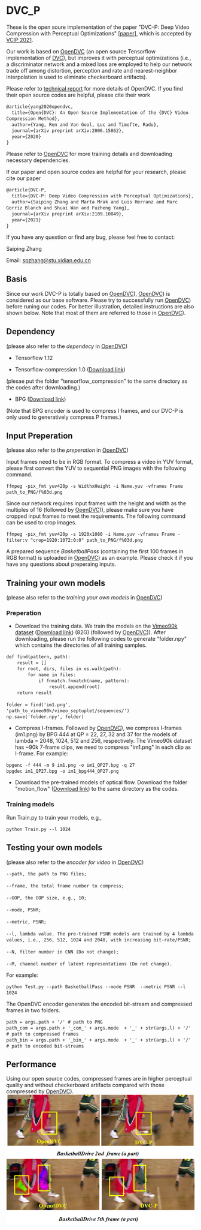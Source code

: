 # DVC_P
These is the open soure implementation of the paper "DVC-P: Deep Video Compression with Perceptual Optimizations" [[paper](https://arxiv.org/abs/2109.10849)], which is accepted by [VCIP 2021](http://www.vcip2021.org/).

Our work is based on [OpenDVC](https://github.com/RenYang-home/OpenDVC) (an open source Tensorflow implementation of [DVC](https://arxiv.org/abs/1812.00101)), but improves it with perceptual optimizations (i.e., a discriminator network and a mixed loss are employed to help our network trade off among distortion, perception and rate and nearest-neighbor interpolation is used to eliminate checkerboard artifacts).

Please refer to [technical report](https://arxiv.org/abs/2006.15862) for more details of OpenDVC. If you find their open source codes are helpful, please cite their work
```
@article{yang2020opendvc,
  title={Open{DVC}: An Open Source Implementation of the {DVC} Video Compression Method},
  author={Yang, Ren and Van Gool, Luc and Timofte, Radu},
  journal={arXiv preprint arXiv:2006.15862},
  year={2020}
}
```
Please refer to [OpenDVC](https://github.com/RenYang-home/OpenDVC) for more training details and downloading necessary dependencies.

If our paper and open source codes are helpful for your research, please cite our paper
```
@article{DVC-P,
  title={DVC-P: Deep Video Compression with Perceptual Optimizations},
  author={Saiping Zhang and Marta Mrak and Luis Herranz and Marc Gorriz Blanch and Shuai Wan and Fuzheng Yang},
  journal={arXiv preprint arXiv:2109.10849},
  year={2021}
}
```

If you have any question or find any bug, please feel free to contact:

Saiping Zhang

Email: spzhang@stu.xidian.edu.cn

## Basis
Since our work DVC-P is totally based on [OpenDVC](https://github.com/RenYang-home/OpenDVC)), [OpenDVC](https://github.com/RenYang-home/OpenDVC)) is considered as our base software. Please try to successfully run [OpenDVC](https://github.com/RenYang-home/OpenDVC)) before runing our codes. For better illustration, detailed instructions are also shown below. Note that most of them are referred to those in [OpenDVC](https://github.com/RenYang-home/OpenDVC)).

## Dependency

(please also refer to the *dependecy* in [OpenDVC](https://github.com/RenYang-home/OpenDVC))

- Tensorflow 1.12

- Tensorflow-compression 1.0 ([Download link](https://github.com/tensorflow/compression/releases/tag/v1.0))

(plesae put the folder "tensorflow_compression" to the same directory as the codes after downloading.)

- BPG ([Download link](https://bellard.org/bpg/))

(Note that BPG encoder is used to compress I frames, and our DVC-P is only used to generatively compress P frames.)

## Input Preperation

(please also refer to the *preperation* in [OpenDVC](https://github.com/RenYang-home/OpenDVC))

Input frames need to be in RGB format. To compress a video in YUV format, please first convert the YUV to sequential PNG images with the following command.

```
ffmpeg -pix_fmt yuv420p -s WidthxHeight -i Name.yuv -vframes Frame path_to_PNG/f%03d.png
```

Since our network requires input frames with the height and width as the multiples of 16 (followed by [OpenDVC](https://github.com/RenYang-home/OpenDVC))), please make sure you have cropped input frames to meet the requirements. The following command can be used to crop images.

```
ffmpeg -pix_fmt yuv420p -s 1920x1080 -i Name.yuv -vframes Frame -filter:v "crop=1920:1072:0:0" path_to_PNG/f%03d.png
```

A prepared sequence *BasketballPass* (containing the first 100 frames in RGB format) is uploaded in [OpenDVC](https://github.com/RenYang-home/OpenDVC)) as an example. Please check it if you have any questions about preperaing inputs.

## Training your own models

(please also refer to the *training your own models* in [OpenDVC](https://github.com/RenYang-home/OpenDVC))

### Preperation

- Download the training data. We train the models on the [Vimeo90k dataset](https://github.com/anchen1011/toflow) ([Download link](http://data.csail.mit.edu/tofu/dataset/vimeo_septuplet.zip)) (82G) (followed by [OpenDVC](https://github.com/RenYang-home/OpenDVC))). After downloading, please run the following codes to generate "folder.npy" which contains the directories of all training samples.
```
def find(pattern, path):
    result = []
    for root, dirs, files in os.walk(path):
        for name in files:
            if fnmatch.fnmatch(name, pattern):
                result.append(root)
    return result

folder = find('im1.png', 'path_to_vimeo90k/vimeo_septuplet/sequences/')
np.save('folder.npy', folder)
```

- Compress I-frames. Followed by [OpenDVC](https://github.com/RenYang-home/OpenDVC)), we compress I-frames (im1.png) by BPG 444 at QP = 22, 27, 32 and 37 for the models of lambda = 2048, 1024, 512 and 256, respectively. The Vimeo90k dataset has ~90k 7-frame clips, we need to compress "im1.png" in each clip as I-frame. For example:

```
bpgenc -f 444 -m 9 im1.png -o im1_QP27.bpg -q 27
bpgdec im1_QP27.bpg -o im1_bpg444_QP27.png        
```

- Download the pre-trained models of optical flow. Download the folder "motion_flow" ([Download link](https://drive.google.com/drive/folders/1b6W3AMpHnPddZrGte2zeQJMxZDSha_Ue?usp=sharing)) to the same directory as the codes.

### Training models

Run Train.py to train your models, e.g.,

```
python Train.py --l 1024
```

## Testing your own models

(please also refer to the *encoder for video* in [OpenDVC](https://github.com/RenYang-home/OpenDVC))

```
--path, the path to PNG files;

--frame, the total frame number to compress;

--GOP, the GOP size, e.g., 10;

--mode, PSNR;

--metric, PSNR;

--l, lambda value. The pre-trained PSNR models are trained by 4 lambda values, i.e., 256, 512, 1024 and 2048, with increasing bit-rate/PSNR;

--N, filter number in CNN (Do not change);

--M, channel number of latent representations (Do not change).
```

For example:
```
python Test.py --path BasketballPass --mode PSNR  --metric PSNR --l 1024
```

The OpenDVC encoder generates the encoded bit-stream and compressed frames in two folders.

```
path = args.path + '/' # path to PNG
path_com = args.path + '_com_' + args.mode  + '_' + str(args.l) + '/' # path to compressed frames
path_bin = args.path + '_bin_' + args.mode  + '_' + str(args.l) + '/' # path to encoded bit-streams
```

## Performance

Using our open source codes, compressed frames are in higher perceptual quality and without checkerboard artifacts compared with those compressed by [OpenDVC](https://github.com/RenYang-home/OpenDVC)).
![](PerformanceComparsion_1.png)
